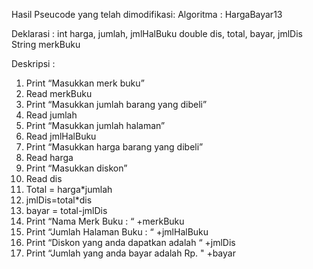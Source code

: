 Hasil Pseucode yang telah dimodifikasi:
Algoritma : HargaBayar13

Deklarasi :
int harga, jumlah, jmlHalBuku
double dis, total, bayar, jmlDis
String merkBuku

Deskripsi :
1.	Print “Masukkan merk buku”
2.	Read merkBuku
3.	Print “Masukkan jumlah barang yang dibeli”
4.	Read jumlah
5.	Print “Masukkan jumlah halaman”
6.	Read jmlHalBuku
7.	Print “Masukkan harga barang yang dibeli”
8.	Read harga
9.	Print “Masukkan diskon”
10.	Read dis
11.	Total = harga*jumlah
12.	jmlDis=total*dis
13.	bayar = total-jmlDis
14.	Print “Nama Merk Buku : “ +merkBuku
15.	Print “Jumlah Halaman Buku : “ +jmlHalBuku
16.	Print “Diskon yang anda dapatkan adalah “ +jmlDis
17.	Print “Jumlah yang anda bayar adalah Rp. " +bayar 
